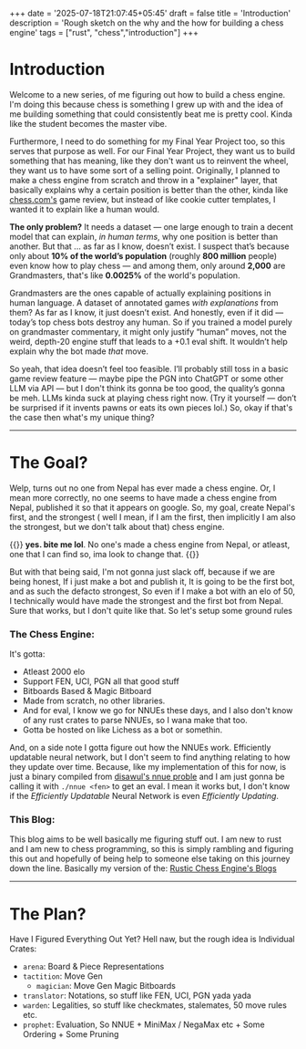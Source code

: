 +++
date = '2025-07-18T21:07:45+05:45'
draft = false
title = 'Introduction'
description = 'Rough sketch on the why and the how for building a chess engine'
tags = ["rust", "chess","introduction"]
+++

# Introduction
Welcome to a new series, of me figuring out how to build a chess engine. I'm doing this because chess is something I grew up with and the idea of me building something that could consistently beat me is pretty cool. Kinda like the student becomes the master vibe. 

Furthermore, I need to do something for my Final Year Project too, so this serves that purpose as well. For our Final Year Project, they want us to build something that has meaning, like they don't want us to reinvent the wheel, they want us to have some sort of a selling point. Originally, I planned to make a chess engine from scratch and throw in a "explainer" layer, that basically explains why a certain position is better than the other, kinda like [chess.com's](https://www.chess.com) game review, but instead of like cookie cutter templates, I wanted it to explain like a human would. 

**The only problem?** It needs a dataset — one large enough to train a decent model that can explain, *in human terms*, why one position is better than another. But that ... as far as I know, doesn’t exist. I suspect that’s because only about **10% of the world’s population** (roughly **800 million** people) even know how to play chess — and among them, only around **2,000** are Grandmasters, that's like **0.0025%** of the world's population. 

Grandmasters are the ones capable of actually explaining positions in human language. A dataset of annotated games *with explanations* from them? As far as I know, it just doesn’t exist. And honestly, even if it did — today’s top chess bots destroy any human. So if you trained a model purely on grandmaster commentary, it might only justify “human” moves, not the weird, depth-20 engine stuff that leads to a +0.1 eval shift. It wouldn’t help explain why the bot made *that* move.

So yeah, that idea doesn’t feel too feasible. I’ll probably still toss in a basic game review feature — maybe pipe the PGN into ChatGPT or some other LLM via API — but I don't think its gonna be too good, the quality’s gonna be meh. LLMs kinda suck at playing chess right now. (Try it yourself — don’t be surprised if it invents pawns or eats its own pieces lol.)
So, okay if that's the case then what's my unique thing?

---

# The Goal?
Welp, turns out no one from Nepal has ever made a chess engine. Or, I mean more correctly, no one seems to have made a chess engine from Nepal, published it so that it appears on google. So, my goal, create Nepal's first, and the strongest ( well I mean, if I am the first, then implicitly I am also the strongest, but we don't talk about that) chess engine. 

{{<danger title="So, your selling point is another chess engine?">}}
**yes. bite me lol**. No one's made a chess engine from Nepal, or atleast, one that I can find so, ima look to change that.
{{</danger >}}

But with that being said, I'm not gonna just slack off, because if we are being honest, If i just make a bot and publish it, It is going to be the first bot, and as such the defacto strongest, So even if I make a bot with an elo of 50, I technically would have made the strongest and the first bot from Nepal. Sure that works, but I don't quite like that. So let's setup some ground rules

### The Chess Engine:
It's gotta:
- Atleast 2000 elo
- Support FEN, UCI, PGN all that good stuff
- Bitboards Based & Magic Bitboard
- Made from scratch, no other libraries.
- And for eval, I know we go for NNUEs these days, and I also don't know of any rust crates to parse NNUEs, so I wana make that too. 
- Gotta be hosted on like Lichess as a bot or somethin.

And, on a side note I gotta figure out how the NNUEs work. Efficiently updatable neural network, but I don't seem to find anything relating to how they update over time. Because, like my implementation of this for now, is just a binary compiled from [disawul's nnue proble](https://github.com/dshawul/nnue-probe) and I am just gonna be calling it with `./nnue <fen>` to get an eval. I mean it works but, I don't know if the *Efficiently Updatable* Neural Network is even *Efficiently Updating*.

### This Blog:
This blog aims to be well basically me figuring stuff out. I am new to rust and I am new to chess programming, so this is simply rambling and figuring this out and hopefully of being help to someone else taking on this journey down the line. 
Basically my version of the: [Rustic Chess Engine's Blogs](https://rustic-chess.org/front_matter/title.html)

---

# The Plan?
Have I Figured Everything Out Yet? Hell naw, but the rough idea is Individual Crates:
- `arena`: Board & Piece Representations
- `tactition`: Move Gen 
    - `magician`: Move Gen Magic Bitboards
- `translator`: Notations, so stuff like FEN, UCI, PGN yada yada
- `warden`: Legalities, so stuff like checkmates, stalemates, 50 move rules etc.
- `prophet`: Evaluation, So NNUE + MiniMax / NegaMax etc + Some Ordering + Some Pruning
